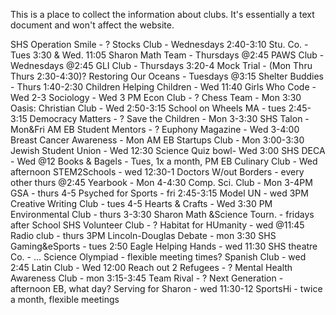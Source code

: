 This is a place to collect the information about clubs. It's essentially a text document and won't affect the website.

SHS Operation Smile - ?
Stocks Club - Wednesdays 2:40-3:10 
Stu. Co. - Tues 3:30 & Wed. 11:05 
Sharon Math Team - Thursdays @2:45
PAWS Club - Wednesdays @2:45
GLI Club - Thursdays 3:20-4 
Mock Trial - (Mon Thru Thurs 2:30-4:30)?
Restoring Our Oceans - Tuesdays @3:15
Shelter Buddies - Thurs 1:40-2:30
Children Helping Children - Wed 11:40
Girls Who Code - Wed 2-3
Sociology - Wed 3 PM
Econ Club - ?
Chess Team - Mon 3:30
Oasis: Christian Club - Wed 2:50-3:15
School on Wheels MA - tues 2:45-3:15
Democracy Matters - ?
Save the Children - Mon 3-3:30
SHS Talon - Mon&Fri AM EB
Student Mentors - ?
Euphony Magazine - Wed 3-4:00
Breast Cancer Awareness - Mon AM EB 
Startups Club - Mon 3:00-3:30
Jewish Student Union - Wed 12:30
Science Quiz bowl- Wed 3:00
SHS DECA - Wed @12
Books & Bagels - Tues, 1x a month, PM EB
Culinary Club - Wed afternoon
STEM2Schools - wed 12:30-1
Doctors W/out Borders - every other thurs @2:45
Yearbook - Mon 4-4:30
Comp. Sci. Club - Mon 3-4PM
GSA - thurs 4-5
Psyched for Sports - fri 2:45-3:15
Model UN - wed 3PM
Creative Writing Club - tues 4-5
Hearts & Crafts - Wed 3:30 PM
Environmental Club - thurs 3-3:30
Sharon Math &Science Tourn. - fridays after School
SHS Volunteer Club - ?
Habitat for HUmanity - wed @11:45
Radio club - thurs 3PM
Lincoln-Douglas Debate -  mon 3:30
SHS Gaming&eSports - tues 2:50
Eagle Helping Hands -  wed 11:30
SHS theatre Co. - ...
Science Olympiad - flexible meeting times?
Spanish Club - wed 2:45
Latin Club - Wed 12:00
Reach out 2 Refugees - ?
Mental Health Awareness Club - mon 3:15-3:45
Team Rival - ?
Next Generation - afternoon EB, what day?
Serving for Sharon -  wed 11:30-12
SportsHi - twice a month, flexible meetings
